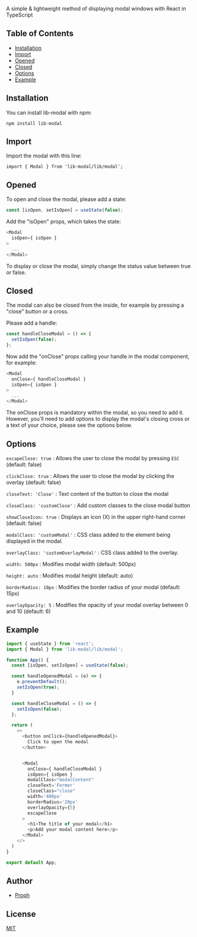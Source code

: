 A simple & lightweight method of displaying modal windows with React in TypeScript


## Table of Contents
 - [Installation](https://www.npmjs.com/package/lib-modal#installation)
 - [Import](https://www.npmjs.com/package/lib-modal#import)
 - [Opened](https://www.npmjs.com/package/lib-modal#opened)
 - [Closed](https://www.npmjs.com/package/lib-modal#closed)
 - [Options](https://www.npmjs.com/package/lib-modal#options)
 - [Example](https://www.npmjs.com/package/lib-modal#examples)


## Installation
You can install lib-modal with npm:

`npm install lib-modal`


## Import
Import the modal with this line:

`import { Modal } from 'lib-modal/lib/modal';`


## Opened
To open and close the modal, please add a state:
```javascript
const [isOpen, setIsOpen] = useState(false);
```
Add the "isOpen" props, which takes the state:
```javascript
<Modal
  isOpen={ isOpen }
>
  ...
</Modal>
```
To display or close the modal, simply change the status value between true or false.


## Closed
The modal can also be closed from the inside, for example by pressing a "close" button or a cross.

Please add a handle:
```javascript
const handleCloseModal = () => {
  setIsOpen(false);
};
```
Now add the "onClose" props calling your handle in the modal component, for example:
```javascript
<Modal
  onClose={ handleCloseModal }
  isOpen={ isOpen }
>
  ...
</Modal>
```
The onClose props is mandatory within the modal, so you need to add it.
However, you'll need to add options to display the modal's closing cross or a text of your choice, please see the options below.


## Options
`escapeClose: true` : Allows the user to close the modal by pressing `ESC` (default: false)

`clickClose: true` : Allows the user to close the modal by clicking the overlay (default: false)

`closeText: 'Close'` : Text content of the button to close the modal

`closeClass: 'customClose'` : Add custom classes to the close modal button

`showCloseIcon: true` : Displays an icon (X) in the upper right-hand corner (default: false)

`modalClass: 'customModal'` : CSS class added to the element being displayed in the modal.

`overlayClass: 'customOverlayModal'` : CSS class added to the overlay.

`width: 500px` : Modifies modal width (default: 500px)

`height: auto` : Modifies modal height (default: auto)

`borderRadius: 10px` : Modifies the border radius of your modal (default: 15px)

`overlayOpacity: 5` : Modifies the opacity of your modal overlay between 0 and 10 (default: 6)


## Example
```javascript
import { useState } from 'react';
import { Modal } from 'lib-modal/lib/modal';

function App() {
  const [isOpen, setIsOpen] = useState(false);

  const handleOpenedModal = (e) => {
    e.preventDefault();
    setIsOpen(true);
  }

  const handleCloseModal = () => {
    setIsOpen(false);
  };

  return (
    <>
      <button onClick={handleOpenedModal}>
        Click to open the modal
      </button>


      <Modal
        onClose={ handleCloseModal }
        isOpen={ isOpen }
        modalClass="modalContent"
        closeText='Fermer'
        closeClass="close"
        width='400px'
        borderRadius='20px'
        overlayOpacity={5}
        escapeClose
      >
        <h1>The title of your modal</h1>
        <p>Add your modal content here</p>
      </Modal>
    </>
  )
}

export default App;
```


## Author
- [Proph](https://github.com/proph-dev)


## License
[MIT](https://choosealicense.com/licenses/mit/)